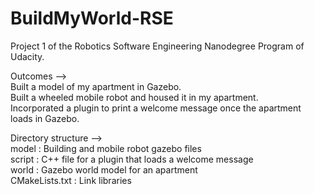 # BuildMyWorld-RSE
Project 1 of the Robotics Software Engineering Nanodegree Program of Udacity. 

Outcomes -->\
Built a model of my apartment in Gazebo.\
Built a wheeled mobile robot and housed it in my apartment.\
Incorporated a plugin to print a welcome message once the apartment loads in Gazebo.

Directory structure -->\
model : Building and mobile robot gazebo files\
script : C++ file for a plugin that loads a welcome message\
world : Gazebo world model for an apartment\
CMakeLists.txt : Link libraries


